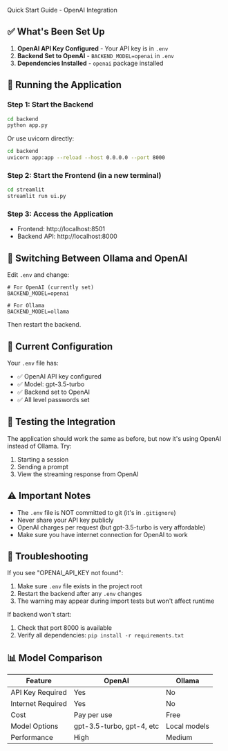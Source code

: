  Quick Start Guide - OpenAI Integration

## ✅ What's Been Set Up

1. **OpenAI API Key Configured** - Your API key is in `.env`
2. **Backend Set to OpenAI** - `BACKEND_MODEL=openai` in `.env`
3. **Dependencies Installed** - `openai` package installed

## 🚀 Running the Application

### Step 1: Start the Backend
```bash
cd backend
python app.py
```
Or use uvicorn directly:
```bash
cd backend
uvicorn app:app --reload --host 0.0.0.0 --port 8000
```

### Step 2: Start the Frontend (in a new terminal)
```bash
cd streamlit
streamlit run ui.py
```

### Step 3: Access the Application
- Frontend: http://localhost:8501
- Backend API: http://localhost:8000

## 🔄 Switching Between Ollama and OpenAI

Edit `.env` and change:
```env
# For OpenAI (currently set)
BACKEND_MODEL=openai

# For Ollama
BACKEND_MODEL=ollama
```

Then restart the backend.

## 📝 Current Configuration

Your `.env` file has:
- ✅ OpenAI API key configured
- ✅ Model: gpt-3.5-turbo
- ✅ Backend set to OpenAI
- ✅ All level passwords set

## 🧪 Testing the Integration

The application should work the same as before, but now it's using OpenAI instead of Ollama. Try:
1. Starting a session
2. Sending a prompt
3. View the streaming response from OpenAI

## ⚠️ Important Notes

- The `.env` file is NOT committed to git (it's in `.gitignore`)
- Never share your API key publicly
- OpenAI charges per request (but gpt-3.5-turbo is very affordable)
- Make sure you have internet connection for OpenAI to work

## 🐛 Troubleshooting

If you see "OPENAI_API_KEY not found":
1. Make sure `.env` file exists in the project root
2. Restart the backend after any `.env` changes
3. The warning may appear during import tests but won't affect runtime

If backend won't start:
1. Check that port 8000 is available
2. Verify all dependencies: `pip install -r requirements.txt`

## 📊 Model Comparison

| Feature | OpenAI | Ollama |
|---------|--------|--------|
| API Key Required | Yes | No |
| Internet Required | Yes | No |
| Cost | Pay per use | Free |
| Model Options | gpt-3.5-turbo, gpt-4, etc | Local models |
| Performance | High | Medium |
